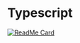 # Typescript
[![ReadMe Card](https://github-readme-stats.vercel.app/api/pin/?username=anuraghazra&repo=github-readme-stats)](https://github.com/zhaokaiwin/Typescript)
